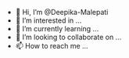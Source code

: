 - 👋 Hi, I’m @Deepika-Malepati
- 👀 I’m interested in ...
- 🌱 I’m currently learning ...
- 💞️ I’m looking to collaborate on ...
- 📫 How to reach me ...

<!---
Deepika-Malepati/Deepika-Malepati is a ✨ special ✨ repository because its `README.md` (this file) appears on your GitHub profile.
You can click the Preview link to take a look at your changes.
--->
